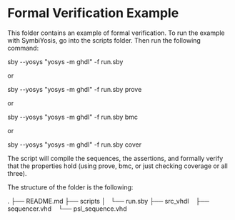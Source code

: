 Formal Verification Example
===========================

This folder contains an example of formal verification.
To run the example with SymbiYosis, go into the
scripts folder. Then run the following command:

sby --yosys "yosys -m ghdl" -f run.sby

or

sby --yosys "yosys -m ghdl" -f run.sby prove

or

sby --yosys "yosys -m ghdl" -f run.sby bmc

or

sby --yosys "yosys -m ghdl" -f run.sby cover


The script will compile the sequences, the assertions, and
formally verify that the properties hold (using prove, bmc, or just checking coverage or all three).

The structure of the folder is the following:

.
├── README.md
├── scripts
│   └── run.sby
├── src_vhdl
    ├── sequencer.vhd
    └── psl_sequence.vhd

